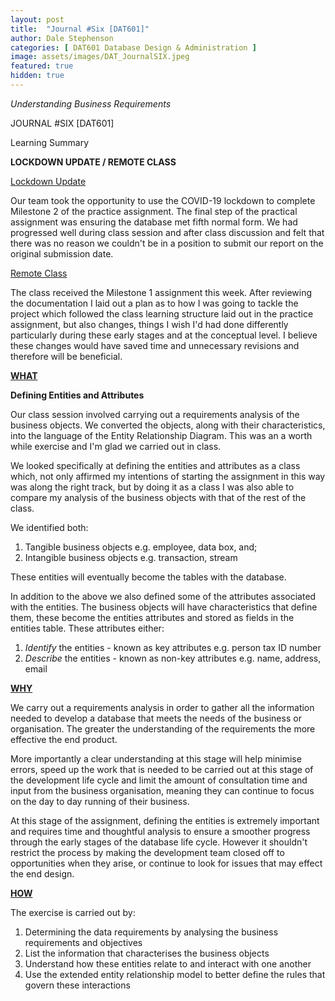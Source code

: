 ```yaml
---
layout: post
title:  "Journal #Six [DAT601]"
author: Dale Stephenson
categories: [ DAT601 Database Design & Administration ]
image: assets/images/DAT_JournalSIX.jpeg
featured: true
hidden: true
---
```

<i>Understanding Business Requirements</i>

JOURNAL #SIX [DAT601]

Learning Summary<br>

<b>LOCKDOWN UPDATE / REMOTE CLASS</b>

<u>Lockdown Update</u>

Our team took the opportunity to use the COVID-19 lockdown to complete Milestone 2 of the practice assignment. The final step of the practical assignment was ensuring the database met fifth normal form. We had progressed well during class session and after class discussion and felt that there was no reason we couldn't be in a position to submit our report on the original submission date. 

<u>Remote Class</u>

The class received the Milestone 1 assignment this week. After reviewing the documentation I laid out a plan as to how I was going to tackle the project which followed the class learning structure laid out in the practice assignment, but also changes, things I wish I'd had done differently particularly during these early stages and at the conceptual level. I believe these changes would have saved time and unnecessary revisions and therefore will be beneficial. 

<b><u>WHAT</u></b>

<b>Defining Entities and Attributes</b>

Our class session involved carrying out a requirements analysis of the business objects. We converted the objects, along with their characteristics, into the language of the Entity Relationship Diagram. This was an a worth while exercise and I'm glad we carried out in class.

We looked specifically at defining the entities and attributes as a class which, not only affirmed my intentions of starting the assignment in this way was along the right track, but by doing it as a class I was also able to compare my analysis of the business objects with that of the rest of the class. 

We identified both:

1. Tangible business objects e.g. employee, data box, and;
2. Intangible business objects e.g. transaction, stream

These entities will eventually become the tables with the database.

In addition to the above we also defined some of the attributes associated with the entities. The business objects will have characteristics that define them, these become the entities attributes and stored as fields in the entities table. These attributes either:

1. <i>Identify</i> the entities - known as key attributes e.g. person tax ID number
2. <i>Describe</i> the entities - known as non-key attributes e.g. name, address, email

<b><u>WHY</u></b>

We carry out a requirements analysis in order to gather all the information needed to develop a database that meets the needs of the business or organisation. The greater the understanding of the requirements the more effective the end product. 

More importantly a clear understanding at this stage will help minimise errors, speed up the work that is needed to be carried out at this stage of the development life cycle and limit the amount of consultation time and input from the business organisation, meaning they can continue to focus on the day to day running of their business. 

At this stage of the assignment, defining the entities is extremely important and requires time and thoughtful analysis to ensure a smoother progress through the early stages of the database life cycle. However it shouldn't restrict the process by making the development team closed off to opportunities when they arise, or continue to look for issues that may effect the end design. 

<b><u>HOW</u></b>

The exercise is carried out by:

1. Determining the data requirements by analysing the business requirements and objectives
2. List the information that characterises the business objects
3. Understand how these entities relate to and interact with one another  
4. Use the extended entity relationship model to better define the rules that govern these interactions